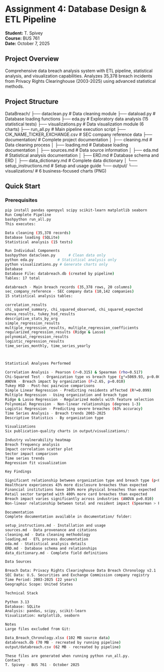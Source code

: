 # Assignment 4: Database Design & ETL Pipeline
**Student:** T. Spivey  
**Course:** BUS 761  
**Date:** October 7, 2025

## Project Overview
Comprehensive data breach analysis system with ETL pipeline, statistical analysis, and visualization capabilities. Analyzes 35,378 breach incidents from Privacy Rights Clearinghouse (2003-2025) using advanced statistical methods.

## Project Structure
DataBreach/
├── dataclean.py              # Data cleaning module
├── dataload.py               # Database loading functions
├── eda.py                    # Exploratory data analysis (15 statistical tests)
├── visualizations.py         # Data visualization module (6 charts)
├── run_all.py               # Main pipeline execution script
├── CIK_NAME_TICKER_EXCHANGE.csv  # SEC company reference data
├── documentation/           # Complete project documentation
│   ├── cleaning.md          # Data cleaning process
│   ├── loading.md           # Database loading documentation
│   ├── sources.md           # Data source information
│   ├── eda.md              # Statistical analysis documentation
│   ├── ERD.md              # Database schema and ERD
│   ├── data_dictionary.md  # Complete data dictionary
│   └── setup_instructions.md # Setup and usage guide
└── output/
└── visualizations/      # 6 business-focused charts (PNG)

## Quick Start

### Prerequisites
```bash
pip install pandas openpyxl scipy scikit-learn matplotlib seaborn
Run Complete Pipeline
bashpython run_all.py
This executes:

Data cleaning (35,378 records)
Database loading (SQLite)
Statistical analysis (15 tests)

Run Individual Components
bashpython dataclean.py      # Clean data only
python eda.py           # Statistical analysis only
python visualizations.py # Generate charts only
Database
Database File: databreach.db (created by pipeline)
Tables: 17 total

databreach - Main breach records (35,378 rows, 20 columns)
sec_company_reference - SEC company data (10,142 companies)
15 statistical analysis tables:

correlation_results
chi_squared_summary, chi_squared_observed, chi_squared_expected
anova_results, tukey_hsd_results
descriptive_stats_by_org
simple_regression_results
multiple_regression_results, multiple_regression_coefficients
regularized_regression_results (Ridge & Lasso)
polynomial_regression_results
logistic_regression_results
time_series_monthly, time_series_yearly



Statistical Analyses Performed

Correlation Analysis - Pearson (r=0.315) & Spearman (rho=0.517)
Chi-Squared Test - Organization type vs breach type (χ²=5069.93, p<0.001)
ANOVA - Breach impact by organization (F=2.65, p=0.010)
Tukey HSD - Post-hoc pairwise comparisons
Simple Linear Regression - Predicting residents affected (R²=0.099)
Multiple Regression - Using organization and breach type
Ridge & Lasso Regression - Regularized models with feature selection
Polynomial Regression - Non-linear relationships (degrees 1-3)
Logistic Regression - Predicting severe breaches (63% accuracy)
Time Series Analysis - Breach trends 2003-2025
Descriptive Statistics - By organization type

Visualizations
Six publication-quality charts in output/visualizations/:

Industry vulnerability heatmap
Breach frequency analysis
Impact correlation scatter plot
Sector impact comparison
Time series trends
Regression fit visualization

Key Findings

Significant relationship between organization type and breach type (p<0.001)
Healthcare experiences 43% more disclosure breaches than expected
Financial institutions have 169% more physical breaches than expected
Retail sector targeted with 400% more card breaches than expected
Breach impact varies significantly across industries (ANOVA p=0.010)
Non-linear relationship between total and resident impact (Spearman > Pearson)

Documentation
Complete documentation available in documentation/ folder:

setup_instructions.md - Installation and usage
sources.md - Data provenance and citations
cleaning.md - Data cleaning methodology
loading.md - ETL process documentation
eda.md - Statistical analysis details
ERD.md - Database schema and relationships
data_dictionary.md - Complete field definitions

Data Sources

Breach Data: Privacy Rights Clearinghouse Data Breach Chronology v2.1
SEC Data: U.S. Securities and Exchange Commission company registry
Time Period: 2003-2025 (22 years)
Geographic Scope: United States

Technical Stack

Python 3.13
Database: SQLite
Analysis: pandas, scipy, scikit-learn
Visualization: matplotlib, seaborn

Notes
Large files excluded from Git:

Data_Breach_Chronology.xlsx (102 MB source data)
databreach.db (70 MB - recreated by running pipeline)
output/databreach.csv (62 MB - recreated by pipeline)

These files are generated when running python run_all.py.
Contact
T. Spivey - BUS 761 - October 2025